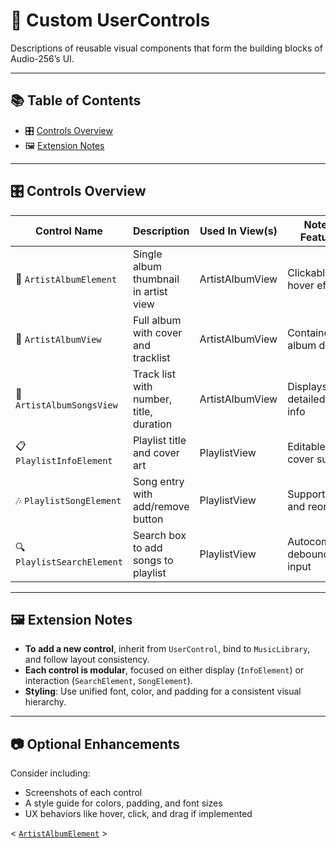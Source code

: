 # 🧩 Custom UserControls

Descriptions of reusable visual components that form the building blocks of Audio-256’s UI.

---

## 📚 Table of Contents

- 🎛️ [Controls Overview](#️-controls-overview)
- 🖼 [Extension Notes](#-extension-notes)

---
## 🎛️ Controls Overview

| Control Name          | Description                               | Used In View(s)         | Notes / Features                       |
|----------------------|-------------------------------------------|------------------------|--------------------------------------|
| 🎵 `ArtistAlbumElement`  | Single album thumbnail in artist view     | ArtistAlbumView        | Clickable, hover effects              |
| 📀 `ArtistAlbumView`     | Full album with cover and tracklist       | ArtistAlbumView        | Container for album details           |
| 📃 `ArtistAlbumSongsView`| Track list with number, title, duration   | ArtistAlbumView        | Displays detailed track info          |
| 📋 `PlaylistInfoElement` | Playlist title and cover art               | PlaylistView           | Editable title, cover support         |
| 🎶 `PlaylistSongElement` | Song entry with add/remove button          | PlaylistView           | Supports drag and reorder             |
| 🔍 `PlaylistSearchElement`| Search box to add songs to playlist       | PlaylistView           | Autocomplete, debounce input          |

---

## 🖼 Extension Notes

- **To add a new control**, inherit from `UserControl`, bind to `MusicLibrary`, and follow layout consistency.
- **Each control is modular**, focused on either display (`InfoElement`) or interaction (`SearchElement`, `SongElement`).
- **Styling**: Use unified font, color, and padding for a consistent visual hierarchy.

---

## 📷 Optional Enhancements

Consider including:
- Screenshots of each control
- A style guide for colors, padding, and font sizes
- UX behaviors like hover, click, and drag if implemented

<  [`ArtistAlbumElement`](Views/Elements/Albums/ArtistAlbumThumbnail.cs) >